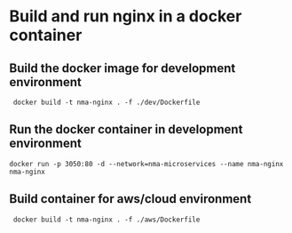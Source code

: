 # Build and run nginx in a docker container

## Build the docker image for development environment

     docker build -t nma-nginx . -f ./dev/Dockerfile

## Run the docker container in development environment

    docker run -p 3050:80 -d --network=nma-microservices --name nma-nginx nma-nginx

## Build container for aws/cloud environment

     docker build -t nma-nginx . -f ./aws/Dockerfile
